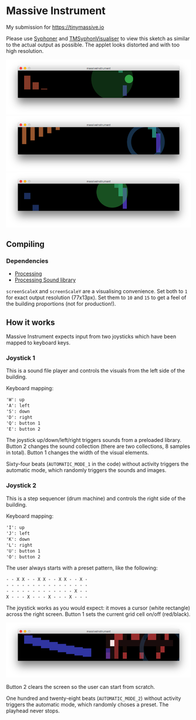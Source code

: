 # Massive Instrument
My submission for https://tinymassive.io

Please use [Syphoner](http://www.sigmasix.ch/syphoner/) and [TMSyphonVisualiser](https://tinymassive.io/kit/TMApps.zip) to view this sketch as similar to the actual output as possible. The applet looks distorted and with too high resolution.

![](img/1.png)
![](img/2.png)
![](img/3.png)

## Compiling

### Dependencies

- [Processing](https://processing.org/)
- [Processing Sound library](https://processing.org/reference/libraries/sound)

`screenScaleX` and `screenScaleY` are a visualising convenience. Set both to `1` for exact output resolution (77x13px). Set them to `10` and `15` to get a feel of the building proportions (not for production!).

## How it works

Massive Instrument expects input from two joysticks which have been mapped to keyboard keys.

### Joystick 1

This is a sound file player and controls the visuals from the left side of the building.

Keyboard mapping:

```
'W': up
'A': left
'S': down
'D': right
'Q': button 1
'E': button 2
```

The joystick up/down/left/right triggers sounds from a preloaded library. Button 2 changes the sound collection (there are two collections, 8 samples in total). Button 1 changes the width of the visual elements.

Sixty-four beats (`AUTOMATIC_MODE_1` in the code) without activity triggers the automatic mode, which randomly triggers the sounds and images.

### Joystick 2

This is a step sequencer (drum machine) and controls the right side of the building.

Keyboard mapping:

```
'I': up
'J': left
'K': down
'L': right
'U': button 1
'O': button 2
```

The user always starts with a preset pattern, like the following:

```
- - X X - - X X - - X X - - X -
- - - - - - - - - - - - - - - -
- - - - - - - - - - - - - X - -
X - - - X - - - X - - - X - - -
```

The joystick works as you would expect: it moves a cursor (white rectangle) across the right screen. Button 1 sets the current grid cell on/off (red/black).

![](img/4.png)

Button 2 clears the screen so the user can start from scratch.

One hundred and twenty-eight beats (`AUTOMATIC_MODE_2`) without activity triggers the automatic mode, which randomly choses a preset. The playhead never stops.
